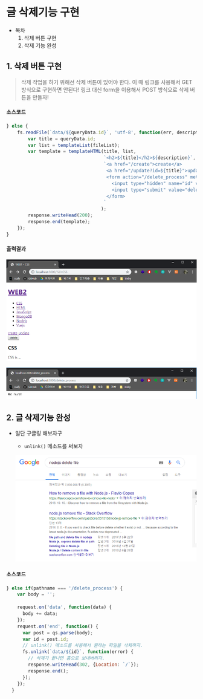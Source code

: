 # 글 삭제기능 구현

* 목차
  1. 삭제 버튼 구현
  2. 삭제 기능 완성



## 1. 삭제 버튼 구현

> 삭제 작업을 하기 위해선 삭제 버튼이 있어야 한다. 이 때 링크를 사용해서 GET 방식으로 구현하면 안된다!
> 링크 대신 form을 이용해서 POST 방식으로 삭제 버튼을 만들자!

#### 소스코드

```javascript
} else {
    fs.readFile(`data/${queryData.id}`, 'utf-8', function(err, description) {
        var title = queryData.id;
        var list = templateList(fileList);
        var template = templateHTML(title, list,
                                    `<h2>${title}</h2>${description}`,
                                    `<a href="/create">create</a>
                                     <a href="/update?id=${title}">update</a>
                                     <form action="/delete_process" method="POST">
                                       <input type="hidden" name="id" value="${title}">
                                       <input type="submit" value="delete">
                                     </form>
									`
                                   );
        response.writeHead(200);
        response.end(template);
    });
}
```

#### 출력결과

![1559548079462](assets/1559548079462.png)

![1559548093166](assets/1559548093166.png)



## 2. 글 삭제기능 완성

* 일단 구글링 해보자구

  * `unlink()` 메소드를 써보자

  ![1559548318705](assets/1559548318705.png)

#### 소스코드

```javascript
} else if(pathname === '/delete_process') {
    var body = '';

    request.on('data', function(data) {
      body += data;
    });
    request.on('end', function() {
      var post = qs.parse(body);
      var id = post.id;
      // unlink() 메소드를 사용해서 원하는 파일을 삭제하자.
      fs.unlink(`data/${id}`, function(error) {
        // 삭제가 끝나면 홈으로 보내버리자.
        response.writeHead(302, {Location: `/`});
        response.end();
      });
    });
  }
```

